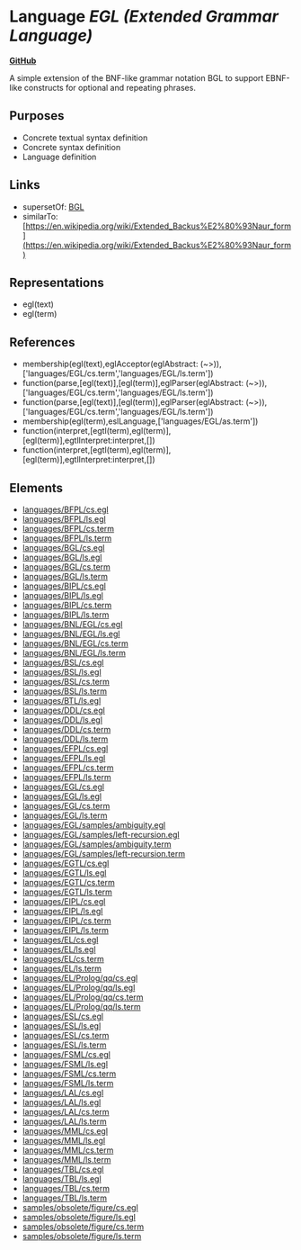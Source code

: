 # Language _EGL (Extended Grammar Language)_
**[GitHub](https://github.com/softlang/yas/blob/master/languages/EGL)**

A simple extension of the BNF-like grammar notation BGL to support EBNF-like constructs for optional and repeating phrases.

## Purposes
* Concrete textual syntax definition
* Concrete syntax definition
* Language definition

## Links
* supersetOf: [BGL](http://softlang.github.io/yas/languages/BGL.html)
* similarTo: [https://en.wikipedia.org/wiki/Extended_Backus%E2%80%93Naur_form](https://en.wikipedia.org/wiki/Extended_Backus%E2%80%93Naur_form)

## Representations
* egl(text)
* egl(term)

## References
* membership(egl(text),eglAcceptor(eglAbstract: (~>)),['languages/EGL/cs.term','languages/EGL/ls.term'])
* function(parse,[egl(text)],[egl(term)],eglParser(eglAbstract: (~>)),['languages/EGL/cs.term','languages/EGL/ls.term'])
* function(parse,[egl(text)],[egl(term)],eglParser(eglAbstract: (~>)),['languages/EGL/cs.term','languages/EGL/ls.term'])
* membership(egl(term),eslLanguage,['languages/EGL/as.term'])
* function(interpret,[egtl(term),egl(term)],[egl(term)],egtlInterpret:interpret,[])
* function(interpret,[egtl(term),egl(term)],[egl(term)],egtlInterpret:interpret,[])

## Elements
* [languages/BFPL/cs.egl](../files/languages-BFPL-cs.egl.md)
* [languages/BFPL/ls.egl](../files/languages-BFPL-ls.egl.md)
* [languages/BFPL/cs.term](../files/languages-BFPL-cs.term.md)
* [languages/BFPL/ls.term](../files/languages-BFPL-ls.term.md)
* [languages/BGL/cs.egl](../files/languages-BGL-cs.egl.md)
* [languages/BGL/ls.egl](../files/languages-BGL-ls.egl.md)
* [languages/BGL/cs.term](../files/languages-BGL-cs.term.md)
* [languages/BGL/ls.term](../files/languages-BGL-ls.term.md)
* [languages/BIPL/cs.egl](../files/languages-BIPL-cs.egl.md)
* [languages/BIPL/ls.egl](../files/languages-BIPL-ls.egl.md)
* [languages/BIPL/cs.term](../files/languages-BIPL-cs.term.md)
* [languages/BIPL/ls.term](../files/languages-BIPL-ls.term.md)
* [languages/BNL/EGL/cs.egl](../files/languages-BNL-EGL-cs.egl.md)
* [languages/BNL/EGL/ls.egl](../files/languages-BNL-EGL-ls.egl.md)
* [languages/BNL/EGL/cs.term](../files/languages-BNL-EGL-cs.term.md)
* [languages/BNL/EGL/ls.term](../files/languages-BNL-EGL-ls.term.md)
* [languages/BSL/cs.egl](../files/languages-BSL-cs.egl.md)
* [languages/BSL/ls.egl](../files/languages-BSL-ls.egl.md)
* [languages/BSL/cs.term](../files/languages-BSL-cs.term.md)
* [languages/BSL/ls.term](../files/languages-BSL-ls.term.md)
* [languages/BTL/ls.egl](../files/languages-BTL-ls.egl.md)
* [languages/DDL/cs.egl](../files/languages-DDL-cs.egl.md)
* [languages/DDL/ls.egl](../files/languages-DDL-ls.egl.md)
* [languages/DDL/cs.term](../files/languages-DDL-cs.term.md)
* [languages/DDL/ls.term](../files/languages-DDL-ls.term.md)
* [languages/EFPL/cs.egl](../files/languages-EFPL-cs.egl.md)
* [languages/EFPL/ls.egl](../files/languages-EFPL-ls.egl.md)
* [languages/EFPL/cs.term](../files/languages-EFPL-cs.term.md)
* [languages/EFPL/ls.term](../files/languages-EFPL-ls.term.md)
* [languages/EGL/cs.egl](../files/languages-EGL-cs.egl.md)
* [languages/EGL/ls.egl](../files/languages-EGL-ls.egl.md)
* [languages/EGL/cs.term](../files/languages-EGL-cs.term.md)
* [languages/EGL/ls.term](../files/languages-EGL-ls.term.md)
* [languages/EGL/samples/ambiguity.egl](../files/languages-EGL-samples-ambiguity.egl.md)
* [languages/EGL/samples/left-recursion.egl](../files/languages-EGL-samples-left-recursion.egl.md)
* [languages/EGL/samples/ambiguity.term](../files/languages-EGL-samples-ambiguity.term.md)
* [languages/EGL/samples/left-recursion.term](../files/languages-EGL-samples-left-recursion.term.md)
* [languages/EGTL/cs.egl](../files/languages-EGTL-cs.egl.md)
* [languages/EGTL/ls.egl](../files/languages-EGTL-ls.egl.md)
* [languages/EGTL/cs.term](../files/languages-EGTL-cs.term.md)
* [languages/EGTL/ls.term](../files/languages-EGTL-ls.term.md)
* [languages/EIPL/cs.egl](../files/languages-EIPL-cs.egl.md)
* [languages/EIPL/ls.egl](../files/languages-EIPL-ls.egl.md)
* [languages/EIPL/cs.term](../files/languages-EIPL-cs.term.md)
* [languages/EIPL/ls.term](../files/languages-EIPL-ls.term.md)
* [languages/EL/cs.egl](../files/languages-EL-cs.egl.md)
* [languages/EL/ls.egl](../files/languages-EL-ls.egl.md)
* [languages/EL/cs.term](../files/languages-EL-cs.term.md)
* [languages/EL/ls.term](../files/languages-EL-ls.term.md)
* [languages/EL/Prolog/qq/cs.egl](../files/languages-EL-Prolog-qq-cs.egl.md)
* [languages/EL/Prolog/qq/ls.egl](../files/languages-EL-Prolog-qq-ls.egl.md)
* [languages/EL/Prolog/qq/cs.term](../files/languages-EL-Prolog-qq-cs.term.md)
* [languages/EL/Prolog/qq/ls.term](../files/languages-EL-Prolog-qq-ls.term.md)
* [languages/ESL/cs.egl](../files/languages-ESL-cs.egl.md)
* [languages/ESL/ls.egl](../files/languages-ESL-ls.egl.md)
* [languages/ESL/cs.term](../files/languages-ESL-cs.term.md)
* [languages/ESL/ls.term](../files/languages-ESL-ls.term.md)
* [languages/FSML/cs.egl](../files/languages-FSML-cs.egl.md)
* [languages/FSML/ls.egl](../files/languages-FSML-ls.egl.md)
* [languages/FSML/cs.term](../files/languages-FSML-cs.term.md)
* [languages/FSML/ls.term](../files/languages-FSML-ls.term.md)
* [languages/LAL/cs.egl](../files/languages-LAL-cs.egl.md)
* [languages/LAL/ls.egl](../files/languages-LAL-ls.egl.md)
* [languages/LAL/cs.term](../files/languages-LAL-cs.term.md)
* [languages/LAL/ls.term](../files/languages-LAL-ls.term.md)
* [languages/MML/cs.egl](../files/languages-MML-cs.egl.md)
* [languages/MML/ls.egl](../files/languages-MML-ls.egl.md)
* [languages/MML/cs.term](../files/languages-MML-cs.term.md)
* [languages/MML/ls.term](../files/languages-MML-ls.term.md)
* [languages/TBL/cs.egl](../files/languages-TBL-cs.egl.md)
* [languages/TBL/ls.egl](../files/languages-TBL-ls.egl.md)
* [languages/TBL/cs.term](../files/languages-TBL-cs.term.md)
* [languages/TBL/ls.term](../files/languages-TBL-ls.term.md)
* [samples/obsolete/figure/cs.egl](../files/samples-obsolete-figure-cs.egl.md)
* [samples/obsolete/figure/ls.egl](../files/samples-obsolete-figure-ls.egl.md)
* [samples/obsolete/figure/cs.term](../files/samples-obsolete-figure-cs.term.md)
* [samples/obsolete/figure/ls.term](../files/samples-obsolete-figure-ls.term.md)
